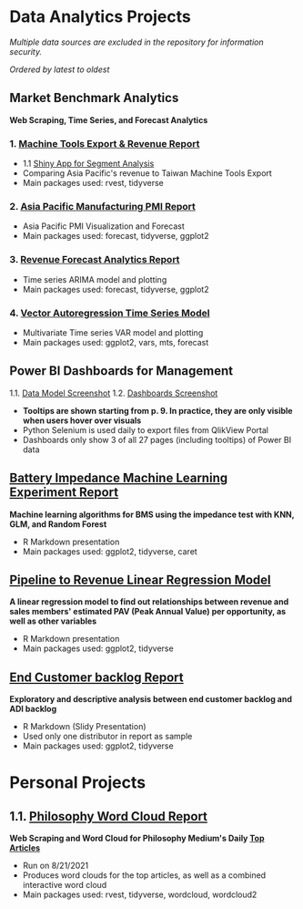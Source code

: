 # Data Analytics Projects

*Multiple data sources are excluded in the repository for information security.*

*Ordered by latest to oldest*

## Market Benchmark Analytics
**Web Scraping, Time Series, and Forecast Analytics**
### 1. [Machine Tools Export & Revenue Report](https://b03701244.github.io/Portfolio/Benchmark/MT_Report.html)
* 1.1 [Shiny App for Segment Analysis](https://hilary-lai.shinyapps.io/MTSegAnalysis/)
* Comparing Asia Pacific's revenue to Taiwan Machine Tools Export
* Main packages used: rvest, tidyverse
### 2. [Asia Pacific Manufacturing PMI Report](https://b03701244.github.io/Portfolio/Benchmark/PMI_Report.html)
* Asia Pacific PMI Visualization and Forecast
* Main packages used: forecast, tidyverse, ggplot2
### 3. [Revenue Forecast Analytics Report](https://b03701244.github.io/Portfolio/Benchmark/DAR_analysis.html)
* Time series ARIMA model and plotting
* Main packages used: forecast, tidyverse, ggplot2
### 4. [Vector Autoregression Time Series Model](https://b03701244.github.io/Portfolio/Benchmark/wsts.html)
* Multivariate Time series VAR model and plotting
* Main packages used: ggplot2, vars, mts, forecast

## Power BI Dashboards for Management
1.1.  [Data Model Screenshot](PowerBI_Management/Data_Model.png "DM Png")
1.2. [Dashboards Screenshot](https://github.com/b03701244/Portfolio/raw/main/PowerBI_Management/PowerBI_Management.pdf "PBI PDF")
* **Tooltips are shown starting from p. 9. In practice, they are only visible when users hover over visuals**
* Python Selenium is used daily to export files from QlikView Portal
* Dashboards only show 3 of all 27 pages (including tooltips) of Power BI data

## [Battery Impedance Machine Learning Experiment Report](https://b03701244.github.io/Portfolio/ML/Batt_Impedance_Report.html)
**Machine learning algorithms for BMS using the impedance test with KNN, GLM, and Random Forest**
* R Markdown presentation
* Main packages used: ggplot2, tidyverse, caret

## [Pipeline to Revenue Linear Regression Model](https://b03701244.github.io/Portfolio/Pipeline_Revenue_Regression/Reg_Report.html)
**A linear regression model to find out relationships between revenue and sales members' estimated PAV (Peak Annual Value) per opportunity, as well as other variables**
* R Markdown presentation
* Main packages used: ggplot2, tidyverse

## [End Customer backlog Report](https://b03701244.github.io/Portfolio//End_Customer_Backlog//MORRIHAN_2021-08-21.html)
**Exploratory and descriptive analysis between end customer backlog and ADI backlog**
* R Markdown (Slidy Presentation)
* Used only one distributor in report as sample
* Main packages used: ggplot2, tidyverse

# Personal Projects
## 1.1. [Philosophy Word Cloud Report](https://b03701244.github.io/Portfolio/Philo_Scraping/Philo_Report.html)
**Web Scraping and Word Cloud for Philosophy Medium's Daily [Top Articles](https://philomedium.com/content/today)**
* Run on 8/21/2021
* Produces word clouds for the top articles, as well as a combined interactive word cloud
* Main packages used: rvest, tidyverse, wordcloud, wordcloud2

